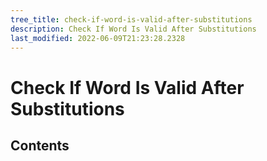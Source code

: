 ```yaml
---
tree_title: check-if-word-is-valid-after-substitutions
description: Check If Word Is Valid After Substitutions
last_modified: 2022-06-09T21:23:28.2328
---
```


# Check If Word Is Valid After Substitutions

## Contents
